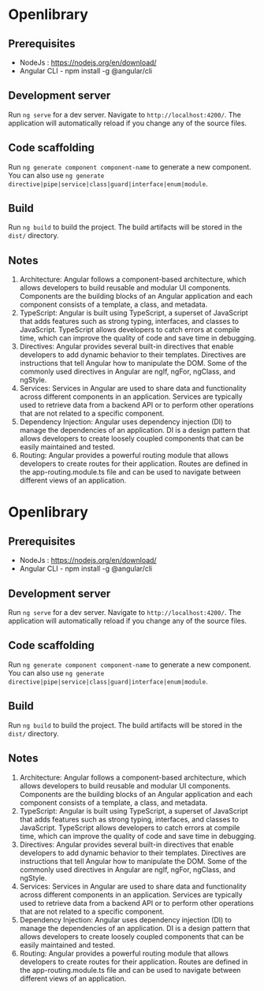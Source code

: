 # Openlibrary


## Prerequisites
 - NodeJs : https://nodejs.org/en/download/
 - Angular CLI - npm install -g @angular/cli


## Development server

Run `ng serve` for a dev server. Navigate to `http://localhost:4200/`. The application will automatically reload if you change any of the source files.

## Code scaffolding

Run `ng generate component component-name` to generate a new component. You can also use `ng generate directive|pipe|service|class|guard|interface|enum|module`.

## Build

Run `ng build` to build the project. The build artifacts will be stored in the `dist/` directory.

## Notes

1. Architecture: Angular follows a component-based architecture, which allows developers to build reusable and modular UI components. Components are the building blocks of an Angular application and each component consists of a template, a class, and metadata.
2. TypeScript: Angular is built using TypeScript, a superset of JavaScript that adds features such as strong typing, interfaces, and classes to JavaScript. TypeScript allows developers to catch errors at compile time, which can improve the quality of code and save time in debugging.
3. Directives: Angular provides several built-in directives that enable developers to add dynamic behavior to their templates. Directives are instructions that tell Angular how to manipulate the DOM. Some of the commonly used directives in Angular are ngIf, ngFor, ngClass, and ngStyle.
4. Services: Services in Angular are used to share data and functionality across different components in an application. Services are typically used to retrieve data from a backend API or to perform other operations that are not related to a specific component.
5. Dependency Injection: Angular uses dependency injection (DI) to manage the dependencies of an application. DI is a design pattern that allows developers to create loosely coupled components that can be easily maintained and tested.
6. Routing: Angular provides a powerful routing module that allows developers to create routes for their application. Routes are defined in the app-routing.module.ts file and can be used to navigate between different views of an application.

# Openlibrary


## Prerequisites
 - NodeJs : https://nodejs.org/en/download/
 - Angular CLI - npm install -g @angular/cli


## Development server

Run `ng serve` for a dev server. Navigate to `http://localhost:4200/`. The application will automatically reload if you change any of the source files.

## Code scaffolding

Run `ng generate component component-name` to generate a new component. You can also use `ng generate directive|pipe|service|class|guard|interface|enum|module`.

## Build

Run `ng build` to build the project. The build artifacts will be stored in the `dist/` directory.

## Notes

1. Architecture: Angular follows a component-based architecture, which allows developers to build reusable and modular UI components. Components are the building blocks of an Angular application and each component consists of a template, a class, and metadata.
2. TypeScript: Angular is built using TypeScript, a superset of JavaScript that adds features such as strong typing, interfaces, and classes to JavaScript. TypeScript allows developers to catch errors at compile time, which can improve the quality of code and save time in debugging.
3. Directives: Angular provides several built-in directives that enable developers to add dynamic behavior to their templates. Directives are instructions that tell Angular how to manipulate the DOM. Some of the commonly used directives in Angular are ngIf, ngFor, ngClass, and ngStyle.
4. Services: Services in Angular are used to share data and functionality across different components in an application. Services are typically used to retrieve data from a backend API or to perform other operations that are not related to a specific component.
5. Dependency Injection: Angular uses dependency injection (DI) to manage the dependencies of an application. DI is a design pattern that allows developers to create loosely coupled components that can be easily maintained and tested.
6. Routing: Angular provides a powerful routing module that allows developers to create routes for their application. Routes are defined in the app-routing.module.ts file and can be used to navigate between different views of an application.
